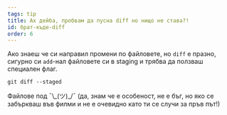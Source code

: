 ```yaml
---
tags: tip
title: Ах дейба, пробвам да пусна diff но нищо не става?!
id: брат-къде-diff
order: 6
---
```


Ако знаеш че си направил промени по файловете, но `diff` е празно, сигурно си `add`-нал файловете си в staging и трябва да ползваш специален флаг.

```git
git diff --staged
```

Файлове под &macr;\\\_(ツ)\_/&macr; (да, знам че е особеност, не е бъг, но яко се забъркваш във филми и не е очевидно като ти се случи за пръв път!)
